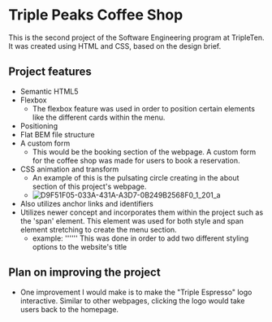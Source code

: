 # Triple Peaks Coffee Shop

This is the second project of the Software Engineering program at TripleTen. It was created using HTML and CSS, based on the design brief.

## Project features

- Semantic HTML5
- Flexbox
  - The flexbox feature was used in order to position certain elements like the different cards within the menu.
- Positioning
- Flat BEM file structure
- A custom form
  - This would be the booking section of the webpage. A custom form for the coffee shop was made for users to book a reservation.
- CSS animation and transform
  - An example of this is the pulsating circle creating in the about section of this project's webpage.
  - ![D9F51F05-033A-431A-A3D7-0B249B2568F0_1_201_a](https://github.com/Wyllyumm/se_project_coffeeshop/assets/167792287/1512ced6-9386-4425-bfb8-840e242457d4)
- Also utilizes anchor links and identifiers
- Utilizes newer concept and incorporates them within the project such as the 'span' element. This element was used for both style and span element stretching to create the menu section.
  - example: '''<span class=header__span-accent>'''
    This was done in order to add two different styling options to the website's title

## Plan on improving the project

- One improvement I would make is to make the "Triple Espresso" logo interactive. Similar to other webpages, clicking the logo would take users back to the homepage.
